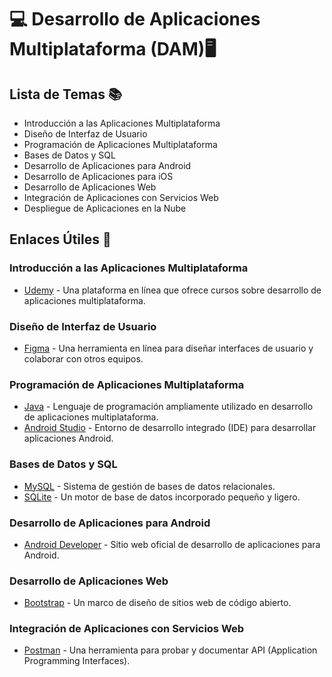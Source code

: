 # 💻 Desarrollo de Aplicaciones Multiplataforma (DAM)🖥️

## Lista de Temas 📚

- Introducción a las Aplicaciones Multiplataforma
- Diseño de Interfaz de Usuario
- Programación de Aplicaciones Multiplataforma
- Bases de Datos y SQL
- Desarrollo de Aplicaciones para Android
- Desarrollo de Aplicaciones para iOS
- Desarrollo de Aplicaciones Web
- Integración de Aplicaciones con Servicios Web
- Despliegue de Aplicaciones en la Nube

## Enlaces Útiles 🔗

### Introducción a las Aplicaciones Multiplataforma

- [Udemy](https://www.udemy.com/topic/multi-platform-app-development/) - Una plataforma en línea que ofrece cursos sobre desarrollo de aplicaciones multiplataforma.

### Diseño de Interfaz de Usuario

- [Figma](https://www.figma.com) - Una herramienta en línea para diseñar interfaces de usuario y colaborar con otros equipos.

### Programación de Aplicaciones Multiplataforma

- [Java](https://www.java.com) - Lenguaje de programación ampliamente utilizado en desarrollo de aplicaciones multiplataforma.
- [Android Studio](https://developer.android.com/studio) - Entorno de desarrollo integrado (IDE) para desarrollar aplicaciones Android.

### Bases de Datos y SQL

- [MySQL](https://www.mysql.com) - Sistema de gestión de bases de datos relacionales.
- [SQLite](https://sqlite.org) - Un motor de base de datos incorporado pequeño y ligero.

### Desarrollo de Aplicaciones para Android

- [Android Developer](https://developer.android.com) - Sitio web oficial de desarrollo de aplicaciones para Android.

### Desarrollo de Aplicaciones Web

- [Bootstrap](https://getbootstrap.com) - Un marco de diseño de sitios web de código abierto.

### Integración de Aplicaciones con Servicios Web

- [Postman](https://www.postman.com) - Una herramienta para probar y documentar API (Application Programming Interfaces).


